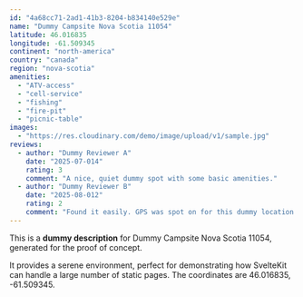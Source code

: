 ```yaml
---
id: "4a68cc71-2ad1-41b3-8204-b834140e529e"
name: "Dummy Campsite Nova Scotia 11054"
latitude: 46.016835
longitude: -61.509345
continent: "north-america"
country: "canada"
region: "nova-scotia"
amenities:
  - "ATV-access"
  - "cell-service"
  - "fishing"
  - "fire-pit"
  - "picnic-table"
images:
  - "https://res.cloudinary.com/demo/image/upload/v1/sample.jpg"
reviews:
  - author: "Dummy Reviewer A"
    date: "2025-07-014"
    rating: 3
    comment: "A nice, quiet dummy spot with some basic amenities."
  - author: "Dummy Reviewer B"
    date: "2025-08-012"
    rating: 2
    comment: "Found it easily. GPS was spot on for this dummy location."
---
```


This is a **dummy description** for Dummy Campsite Nova Scotia 11054, generated for the proof of concept.

It provides a serene environment, perfect for demonstrating how SvelteKit can handle a large number of static pages. The coordinates are 46.016835, -61.509345.
